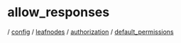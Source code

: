 # allow_responses

/ [config](/ref/config/index.md) / [leafnodes](/ref/config/config/leafnodes/index.md) / [authorization](/ref/config/config/leafnodes/authorization/index.md) / [default_permissions](/ref/config/config/leafnodes/authorization/default_permissions/index.md) 

